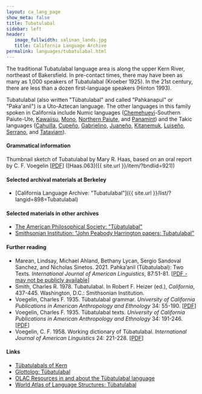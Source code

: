 ```yaml
---
layout: ca_lang_page
show_meta: false
title: Tubatulabal
sidebar: left
header:
   image_fullwidth: salinan_lands.jpg
   title: California Language Archive
permalink: languages/tubatulabal.html
---
```


The traditional Tubatulabal language area is along the upper Kern River, northeast of Bakersfield. In pre-contact times, there may have been as many as 1,000 speakers of Tubatulabal (Kroeber 1925). In the 21st century, there are less than a dozen first-language speakers (Hinton 1993).

Tubatulabal (also written "Tübatulabal" and called "Pahkanapul" or "Paka'anil") is a Uto-Aztecan language. The other languages in this family spoken in California include Numic languages ([Chemehuevi](chemehuevi.html)-Southern Paiute-Ute, [Kawaiisu](kawaiisu.html), [Mono](mono.html), [Northern Paiute](northern-paiute.html), and [Panamint](panamint.html)) and the Takic languages ([Cahuilla](cahuilla.html), [Cupeño](cupeno.html), [Gabrielino](gabrielino.html), [Juaneño](juaneno.html), [Kitanemuk](kitanemuk.html), [Luiseño](luiseno.html), [Serrano](serrano.html), and [Tataviam](tataviam.html)).

#### Grammatical information

Thumbnail sketch of Tubatulabal by Mary R. Haas, based on an oral report by C. F. Voegelin [[PDF](https://berkeley.box.com/v/sketch-tubatulabal)] ([Haas.063]({{ site.url }}/item/?bndlid=921))

#### Selected archival materials at Berkeley

* [California Language Archive: "Tubatulabal"]({{ site.url }}/list/?langid=898=Tubatulabal)

#### Selected materials in other archives

* [The American Philosophical Society: "Tübatulabal"](https://indigenousguide.amphilsoc.org/search?f%5B0%5D=guide_language_content_title%3AT%C3%BCbatulabal)
* [Smithsonian Institution: "John Peabody Harrington papers: Tubatulabal"](https://collections.si.edu/search/results.htm?q=harrington+tubatulabal)

#### Further reading

* Marean, Lindsay, Michael Ahland, Bethany Lycan, Sergio Sandoval Sanchez, and Nicholas Sinetos. 2021. Pahka’anil (Tübatulabal): Two Texts. *International Journal of American Linguistics*, 87:51-81.
[[PDF - may not be publicly available](https://www.journals.uchicago.edu/doi/10.1086/712462)]
* Smith, Charles R. 1978. Tubatulabal. In Robert F. Heizer (ed.), *California*, 437-445. Washington, D.C.: Smithsonian Institution.
* Voegelin, Charles F. 1935. Tübatulabal grammar. *University of California Publications in American Anthropology and Ethnology* 34: 55-190.
[[PDF](http://digitalassets.lib.berkeley.edu/anthpubs/ucb/text/ucp034-003.pdf)]
* Voegelin, Charles F. 1935. Tübatulabal texts. *University of California Publications in American Anthropology and Ethnology* 34: 191-246.
[[PDF](http://digitalassets.lib.berkeley.edu/anthpubs/ucb/text/ucp034-004.pdf)]
* Voegelin, C. F. 1958. Working dictionary of Tübatulabal. *International Journal of American Linguistics* 24: 221-228.
[[PDF](https://www.jstor.org/stable/1263500?refreqid=excelsior%3A71594c827be3b5dd7e68598cbe0c780e&amp;seq=1#metadata_info_tab_contents)]

#### Links

* [Tübatulabals of Kern](http://www.tubatulabal.org/)
* [Glottolog: Tübatulabal](https://glottolog.org/resource/languoid/id/tuba1278)
* [OLAC Resources in and about the Tübatulabal language](http://www.language-archives.org/language/tub)
* [World Atlas of Language Structures: Tübatulabal](http://wals.info/languoid/lect/wals_code_tbb)

